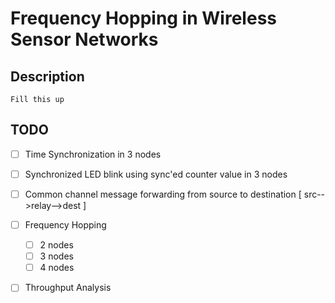 # Frequency Hopping in Wireless Sensor Networks

## Description

	Fill this up

## TODO

- [ ] Time Synchronization in 3 nodes
- [ ] Synchronized LED blink using sync'ed counter value in 3 nodes
- [ ] Common channel message forwarding from source to destination [ src-->relay-->dest ]
- [ ] Frequency Hopping 
	- [ ] 2 nodes
	- [ ] 3 nodes
	- [ ] 4 nodes
- [ ] Throughput Analysis
	
